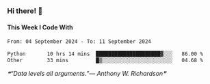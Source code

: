 ### Hi there! 👋

#### This Week I Code With
<!--START_SECTION:waka-->

```txt
From: 04 September 2024 - To: 11 September 2024

Python       10 hrs 14 mins  █████████████████████▓░░░   86.00 %
Other        33 mins         █▒░░░░░░░░░░░░░░░░░░░░░░░   04.68 %
```

<!--END_SECTION:waka-->

<!--STARTS_HERE_QUOTE_README-->
<i>❝“Data levels all arguments.”— Anthony W. Richardson❞</i>
<!--ENDS_HERE_QUOTE_README-->

